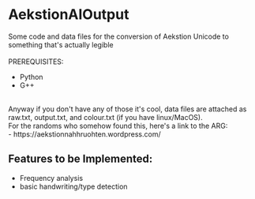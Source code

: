  # AekstionAIOutput
Some code and data files for the conversion of Aekstion Unicode to something that's actually legible<br>
<br>
PREREQUISITES:<br>
- Python<br>
- G++<br>
<br>
Anyway if you don't have any of those it's cool, data files are attached as raw.txt, output.txt, and colour.txt (if you have linux/MacOS).
<br>
For the randoms who somehow found this, here's a link to the ARG:<br>
  - https://aekstionnahhruohten.wordpress.com/<br>

 ## Features to be Implemented:
  - Frequency analysis<br>
  - basic handwriting/type detection<br>
